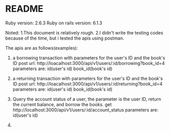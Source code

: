 # README

Ruby version: 2.6.3
Ruby on rails version: 6.1.3

Noted: 
1.This document is relatively rough.
2.I didn't write the testing codes because of the time, but i tested the apis using postman.

The apis are as follows(examples):
1. a borrowing transaction with parameters for the user's ID and the book's ID
   post url: http://loacalhost:3000/api/v1/users/:id/borrowing?book_id=4
   parameters are: 
          id(user's id)
          book_id(book's id)

2. a returning transaction with parameters for the user's ID and the book's ID
   post url: http://loacalhost:3000/api/v1/users/:id/returning?book_id=4
   parameters are: 
          id(user's id)
          book_id(book's id)

3. Query the account status of a user, the parameter is the user ID, return the current     balance, and borrow the books.
   get http://localhost:3000/api/v1/users/:id/account_status
   parameters are: 
          id(user's id)

4. 


